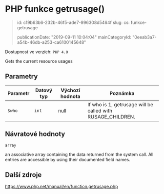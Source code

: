 PHP funkce getrusage()
======================

> id: c19b63b6-232b-46f5-ade7-996308d5464f
> slug:
> 	cs: funkce-getrusage
>
> publicationDate: "2019-09-11 10:04:04"
> mainCategoryId: "0eeab3a7-a54b-46db-a253-ca6100145648"

Dostupnost ve verzích: `PHP 4.0`

Gets the current resource usages


Parametry
--------------

| Parametr | Datový typ | Výchozí hodnota | Poznámka |
|-----|-----|-----|-----|
| `$who` | `int` | null | If who is 1, getrusage will be called with RUSAGE_CHILDREN. |


Návratové hodnoty
----------------

`array`

an associative array containing the data returned from the system
call. All entries are accessible by using their documented field names.

Další zdroje
------------

https://www.php.net/manual/en/function.getrusage.php
